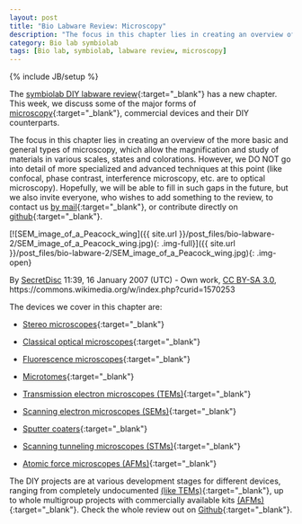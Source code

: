 ```yaml
---
layout: post
title: "Bio Labware Review: Microscopy"
description: "The focus in this chapter lies in creating an overview of the more basic and general types of microscopy, which allow the magnification and study of materials in various scales, states and colorations."
category: Bio lab symbiolab
tags: [Bio lab, symbiolab, labware review, microscopy]
---
```

{% include JB/setup %}


The [symbiolab DIY labware review](https://github.com/symbiolab/bio-labware/blob/master/bio-labware-review.md){:target="_blank"} has a new chapter. This week, we discuss some of the major forms of [microscopy](https://github.com/symbiolab/bio-labware/blob/master/bio-labware-review.md#Microscopy){:target="_blank"}, commercial devices and their DIY counterparts.

The focus in this chapter lies in creating an overview of the more basic and general types of microscopy, which allow the magnification and study of materials in various scales, states and colorations. However, we DO NOT go into detail of more specialized and advanced techniques at this point (like confocal, phase contrast, interference microscopy, etc. are to optical microscopy). Hopefully, we will be able to fill in such gaps in the future, but we also invite everyone, who wishes to add something to the review, to contact us [by mail](mailto:bostjan@irnas.eu){:target="_blank"}, or contribute directly on [github](https://github.com/symbiolab/bio-labware/blob/master/bio-labware-review.md){:target="_blank"}.

[![SEM_image_of_a_Peacock_wing]({{ site.url }}/post_files/bio-labware-2/SEM_image_of_a_Peacock_wing.jpg){: .img-full}]({{ site.url }}/post_files/bio-labware-2/SEM_image_of_a_Peacock_wing.jpg){: .img-open}
<div class="row quiet">
<div class="col-xs-12">
By <a href="//commons.wikimedia.org/wiki/User:SecretDisc" title="User:SecretDisc">SecretDisc</a> 11:39, 16 January 2007 (UTC) - <span class="int-own-work" lang="en">Own work</span>, <a href="http://creativecommons.org/licenses/by-sa/3.0/" title="Creative Commons Attribution-Share Alike 3.0">CC BY-SA 3.0</a>, https://commons.wikimedia.org/w/index.php?curid=1570253
</div>
</div>

The devices we cover in this chapter are:

- [Stereo microscopes](https://github.com/symbiolab/bio-labware/blob/master/bio-labware-review.md#Stereo-microscope){:target="_blank"}

- [Classical optical microscopes](https://github.com/symbiolab/bio-labware/blob/master/bio-labware-review.md#Optical-microscope){:target="_blank"}

- [Fluorescence microscopes](https://github.com/symbiolab/bio-labware/blob/master/bio-labware-review.md#Fluorescence-microscope){:target="_blank"}

- [Microtomes](https://github.com/symbiolab/bio-labware/blob/master/bio-labware-review.md#Microtome){:target="_blank"}

- [Transmission electron microscopes (TEMs)](https://github.com/symbiolab/bio-labware/blob/master/bio-labware-review.md#TEM){:target="_blank"}

- [Scanning electron microscopes (SEMs)](https://github.com/symbiolab/bio-labware/blob/master/bio-labware-review.md#SEM){:target="_blank"}

- [Sputter coaters](https://github.com/symbiolab/bio-labware/blob/master/bio-labware-review.md#Sputter-coater){:target="_blank"}

- [Scanning tunneling microscopes (STMs)](https://github.com/symbiolab/bio-labware/blob/master/bio-labware-review.md#STM){:target="_blank"}

- [Atomic force microscopes (AFMs)](https://github.com/symbiolab/bio-labware/blob/master/bio-labware-review.md#AFM){:target="_blank"}

The DIY projects are at various development stages for different devices, ranging from completely undocumented [(like TEMs)](https://github.com/symbiolab/bio-labware/blob/master/bio-labware-review.md#transmission-electron-microscope-){:target="_blank"}, up to whole multigroup projects with commercially available kits [(AFMs)](https://github.com/symbiolab/bio-labware/blob/master/bio-labware-review.md#AFM){:target="_blank"}. Check the whole review out on [Github](https://github.com/symbiolab/bio-labware/blob/master/bio-labware-review.md#Microscopy){:target="_blank"}.
